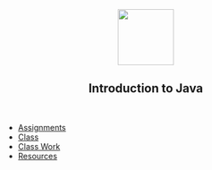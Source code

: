 <div align="center">
	<img src="http://konpa.github.io/devicon/devicon.git/icons/java/java-original.svg" width="100">
	<h2>Introduction to Java</h2><br>
<div>


<div align="left">
    
* [Assignments](assignments)
* [Class](class)
* [Class Work](class-work)
* [Resources](resources)

